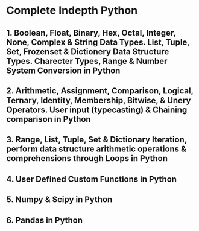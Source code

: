 # Complete Indepth Python
## 1. Boolean, Float, Binary, Hex, Octal, Integer, None, Complex & String Data Types. List, Tuple, Set, Frozenset & Dictionery Data Structure Types. Charecter Types, Range & Number System Conversion in Python
## 2. Arithmetic, Assignment, Comparison, Logical, Ternary, Identity, Membership, Bitwise, & Unery Operators. User input (typecasting) & Chaining comparison in Python
## 3. Range, List, Tuple, Set & Dictionary Iteration, perform data structure arithmetic operations & comprehensions through Loops in Python
## 4. User Defined Custom Functions in Python
## 5. Numpy & Scipy in Python
## 6. Pandas in Python
